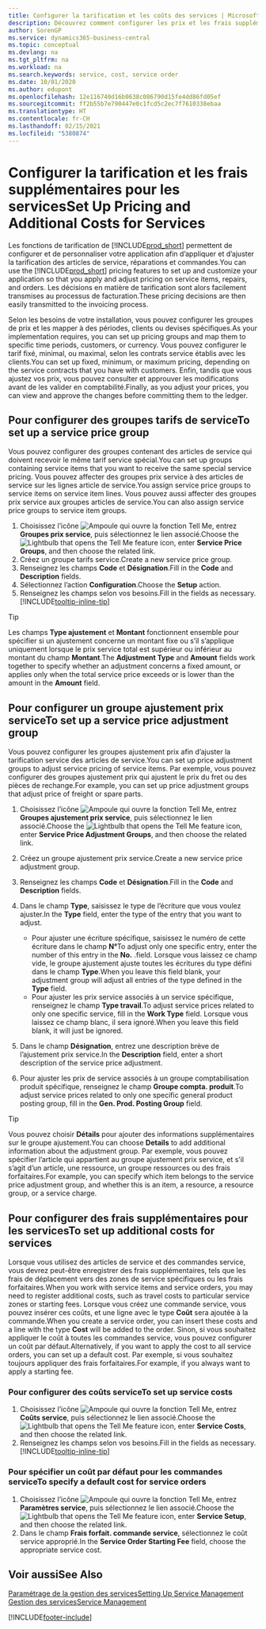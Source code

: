 ```yaml
---
title: Configurer la tarification et les coûts des services | Microsoft Docs
description: Découvrez comment configurer les prix et les frais supplémentaires des services.
author: SorenGP
ms.service: dynamics365-business-central
ms.topic: conceptual
ms.devlang: na
ms.tgt_pltfrm: na
ms.workload: na
ms.search.keywords: service, cost, service order
ms.date: 10/01/2020
ms.author: edupont
ms.openlocfilehash: 12e116740d16b0638c086790d15fe4dd86fd05ef
ms.sourcegitcommit: ff2b55b7e790447e0c1fcd5c2ec7f7610338ebaa
ms.translationtype: HT
ms.contentlocale: fr-CH
ms.lasthandoff: 02/15/2021
ms.locfileid: "5380874"
---
```

# <a name="set-up-pricing-and-additional-costs-for-services"></a><span data-ttu-id="66dd2-103">Configurer la tarification et les frais supplémentaires pour les services</span><span class="sxs-lookup"><span data-stu-id="66dd2-103">Set Up Pricing and Additional Costs for Services</span></span>
<span data-ttu-id="66dd2-104">Les fonctions de tarification de [!INCLUDE[prod_short](includes/prod_short.md)] permettent de configurer et de personnaliser votre application afin d’appliquer et d’ajuster la tarification des articles de service, réparations et commandes.</span><span class="sxs-lookup"><span data-stu-id="66dd2-104">You can use the [!INCLUDE[prod_short](includes/prod_short.md)] pricing features to set up and customize your application so that you apply and adjust pricing on service items, repairs, and orders.</span></span> <span data-ttu-id="66dd2-105">Les décisions en matière de tarification sont alors facilement transmises au processus de facturation.</span><span class="sxs-lookup"><span data-stu-id="66dd2-105">These pricing decisions are then easily transmitted to the invoicing process.</span></span>  
  
<span data-ttu-id="66dd2-106">Selon les besoins de votre installation, vous pouvez configurer les groupes de prix et les mapper à des périodes, clients ou devises spécifiques.</span><span class="sxs-lookup"><span data-stu-id="66dd2-106">As your implementation requires, you can set up pricing groups and map them to specific time periods, customers, or currency.</span></span> <span data-ttu-id="66dd2-107">Vous pouvez configurer le tarif fixé, minimal, ou maximal, selon les contrats service établis avec les clients.</span><span class="sxs-lookup"><span data-stu-id="66dd2-107">You can set up fixed, minimum, or maximum pricing, depending on the service contracts that you have with customers.</span></span> <span data-ttu-id="66dd2-108">Enfin, tandis que vous ajustez vos prix, vous pouvez consulter et approuver les modifications avant de les valider en comptabilité.</span><span class="sxs-lookup"><span data-stu-id="66dd2-108">Finally, as you adjust your prices, you can view and approve the changes before committing them to the ledger.</span></span>  

## <a name="to-set-up-a-service-price-group"></a><span data-ttu-id="66dd2-109">Pour configurer des groupes tarifs de service</span><span class="sxs-lookup"><span data-stu-id="66dd2-109">To set up a service price group</span></span>
<span data-ttu-id="66dd2-110">Vous pouvez configurer des groupes contenant des articles de service qui doivent recevoir le même tarif service spécial.</span><span class="sxs-lookup"><span data-stu-id="66dd2-110">You can set up groups containing service items that you want to receive the same special service pricing.</span></span> <span data-ttu-id="66dd2-111">Vous pouvez affecter des groupes prix service à des articles de service sur les lignes article de service.</span><span class="sxs-lookup"><span data-stu-id="66dd2-111">You assign service price groups to service items on service item lines.</span></span> <span data-ttu-id="66dd2-112">Vous pouvez aussi affecter des groupes prix service aux groupes articles de service.</span><span class="sxs-lookup"><span data-stu-id="66dd2-112">You can also assign service price groups to service item groups.</span></span>  

1. <span data-ttu-id="66dd2-113">Choisissez l’icône ![Ampoule qui ouvre la fonction Tell Me](media/ui-search/search_small.png "Dites-moi ce que vous voulez faire"), entrez **Groupes prix service**, puis sélectionnez le lien associé.</span><span class="sxs-lookup"><span data-stu-id="66dd2-113">Choose the ![Lightbulb that opens the Tell Me feature](media/ui-search/search_small.png "Tell me what you want to do") icon, enter **Service Price Groups**, and then choose the related link.</span></span>  
2. <span data-ttu-id="66dd2-114">Créez un groupe tarifs service.</span><span class="sxs-lookup"><span data-stu-id="66dd2-114">Create a new service price group.</span></span>  
3. <span data-ttu-id="66dd2-115">Renseignez les champs **Code** et **Désignation**.</span><span class="sxs-lookup"><span data-stu-id="66dd2-115">Fill in the **Code** and **Description** fields.</span></span>  
4. <span data-ttu-id="66dd2-116">Sélectionnez l’action **Configuration**.</span><span class="sxs-lookup"><span data-stu-id="66dd2-116">Choose the **Setup** action.</span></span>  
2. <span data-ttu-id="66dd2-117">Renseignez les champs selon vos besoins.</span><span class="sxs-lookup"><span data-stu-id="66dd2-117">Fill in the fields as necessary.</span></span> [!INCLUDE[tooltip-inline-tip](includes/tooltip-inline-tip_md.md)]  

 > [!Tip]
 > <span data-ttu-id="66dd2-118">Les champs **Type ajustement** et **Montant** fonctionnent ensemble pour spécifier si un ajustement concerne un montant fixe ou s’il s’applique uniquement lorsque le prix service total est supérieur ou inférieur au montant du champ **Montant**.</span><span class="sxs-lookup"><span data-stu-id="66dd2-118">The **Adjustment Type** and **Amount** fields work together to specify whether an adjustment concerns a fixed amount, or applies only when the total service price exceeds or is lower than the amount in the **Amount** field.</span></span>  

## <a name="to-set-up-a-service-price-adjustment-group"></a><span data-ttu-id="66dd2-119">Pour configurer un groupe ajustement prix service</span><span class="sxs-lookup"><span data-stu-id="66dd2-119">To set up a service price adjustment group</span></span>  
<span data-ttu-id="66dd2-120">Vous pouvez configurer les groupes ajustement prix afin d’ajuster la tarification service des articles de service.</span><span class="sxs-lookup"><span data-stu-id="66dd2-120">You can set up price adjustment groups to adjust service pricing of service items.</span></span> <span data-ttu-id="66dd2-121">Par exemple, vous pouvez configurer des groupes ajustement prix qui ajustent le prix du fret ou des pièces de rechange.</span><span class="sxs-lookup"><span data-stu-id="66dd2-121">For example, you can set up price adjustment groups that adjust price of freight or spare parts.</span></span>  
  
1. <span data-ttu-id="66dd2-122">Choisissez l’icône ![Ampoule qui ouvre la fonction Tell Me](media/ui-search/search_small.png "Dites-moi ce que vous voulez faire"), entrez **Groupes ajustement prix service**, puis sélectionnez le lien associé.</span><span class="sxs-lookup"><span data-stu-id="66dd2-122">Choose the ![Lightbulb that opens the Tell Me feature](media/ui-search/search_small.png "Tell me what you want to do") icon, enter **Service Price Adjustment Groups**, and then choose the related link.</span></span>  
2. <span data-ttu-id="66dd2-123">Créez un groupe ajustement prix service.</span><span class="sxs-lookup"><span data-stu-id="66dd2-123">Create a new service price adjustment group.</span></span>  
3. <span data-ttu-id="66dd2-124">Renseignez les champs **Code** et **Désignation**.</span><span class="sxs-lookup"><span data-stu-id="66dd2-124">Fill in the **Code** and **Description** fields.</span></span>  
4. <span data-ttu-id="66dd2-125">Dans le champ **Type**, saisissez le type de l’écriture que vous voulez ajuster.</span><span class="sxs-lookup"><span data-stu-id="66dd2-125">In the **Type** field, enter the type of the entry that you want to adjust.</span></span>  
  
    * <span data-ttu-id="66dd2-126">Pour ajuster une écriture spécifique, saisissez le numéro de cette écriture dans le champ **N°**</span><span class="sxs-lookup"><span data-stu-id="66dd2-126">To adjust only one specific entry, enter the number of this entry in the **No.**</span></span> <span data-ttu-id="66dd2-127">.</span><span class="sxs-lookup"><span data-stu-id="66dd2-127">field.</span></span> <span data-ttu-id="66dd2-128">Lorsque vous laissez ce champ vide, le groupe ajustement ajuste toutes les écritures du type défini dans le champ **Type**.</span><span class="sxs-lookup"><span data-stu-id="66dd2-128">When you leave this field blank, your adjustment group will adjust all entries of the type defined in the **Type** field.</span></span>  
    * <span data-ttu-id="66dd2-129">Pour ajuster les prix service associés à un service spécifique, renseignez le champ **Type travail**.</span><span class="sxs-lookup"><span data-stu-id="66dd2-129">To adjust service prices related to only one specific service, fill in the **Work Type** field.</span></span> <span data-ttu-id="66dd2-130">Lorsque vous laissez ce champ blanc, il sera ignoré.</span><span class="sxs-lookup"><span data-stu-id="66dd2-130">When you leave this field blank, it will just be ignored.</span></span>  
  
5. <span data-ttu-id="66dd2-131">Dans le champ **Désignation**, entrez une description brève de l’ajustement prix service.</span><span class="sxs-lookup"><span data-stu-id="66dd2-131">In the **Description** field, enter a short description of the service price adjustment.</span></span>  
6. <span data-ttu-id="66dd2-132">Pour ajuster les prix de service associés à un groupe comptabilisation produit spécifique, renseignez le champ **Groupe compta. produit**.</span><span class="sxs-lookup"><span data-stu-id="66dd2-132">To adjust service prices related to only one specific general product posting group, fill in the **Gen. Prod. Posting Group** field.</span></span>

> [!Tip]
> <span data-ttu-id="66dd2-133">Vous pouvez choisir **Détails** pour ajouter des informations supplémentaires sur le groupe ajustement.</span><span class="sxs-lookup"><span data-stu-id="66dd2-133">You can choose **Details** to add additional information about the adjustment group.</span></span> <span data-ttu-id="66dd2-134">Par exemple, vous pouvez spécifier l’article qui appartient au groupe ajustement prix service, et s’il s’agit d’un article, une ressource, un groupe ressources ou des frais forfaitaires.</span><span class="sxs-lookup"><span data-stu-id="66dd2-134">For example, you can specify which item belongs to the service price adjustment group, and whether this is an item, a resource, a resource group, or a service charge.</span></span>  

## <a name="to-set-up-additional-costs-for-services"></a><span data-ttu-id="66dd2-135">Pour configurer des frais supplémentaires pour les services</span><span class="sxs-lookup"><span data-stu-id="66dd2-135">To set up additional costs for services</span></span>
<span data-ttu-id="66dd2-136">Lorsque vous utilisez des articles de service et des commandes service, vous devrez peut-être enregistrer des frais supplémentaires, tels que les frais de déplacement vers des zones de service spécifiques ou les frais forfaitaires.</span><span class="sxs-lookup"><span data-stu-id="66dd2-136">When you work with service items and service orders, you may need to register additional costs, such as travel costs to particular service zones or starting fees.</span></span> <span data-ttu-id="66dd2-137">Lorsque vous créez une commande service, vous pouvez insérer ces coûts, et une ligne avec le type **Coût** sera ajoutée à la commande.</span><span class="sxs-lookup"><span data-stu-id="66dd2-137">When you create a service order, you can insert these costs and a line with the type **Cost** will be added to the order.</span></span> <span data-ttu-id="66dd2-138">Sinon, si vous souhaitez appliquer le coût à toutes les commandes service, vous pouvez configurer un coût par défaut.</span><span class="sxs-lookup"><span data-stu-id="66dd2-138">Alternatively, if you want to apply the cost to all service orders, you can set up a default cost.</span></span> <span data-ttu-id="66dd2-139">Par exemple, si vous souhaitez toujours appliquer des frais forfaitaires.</span><span class="sxs-lookup"><span data-stu-id="66dd2-139">For example, if you always want to apply a starting fee.</span></span>
  
### <a name="to-set-up-service-costs"></a><span data-ttu-id="66dd2-140">Pour configurer des coûts service</span><span class="sxs-lookup"><span data-stu-id="66dd2-140">To set up service costs</span></span>
1. <span data-ttu-id="66dd2-141">Choisissez l’icône ![Ampoule qui ouvre la fonction Tell Me](media/ui-search/search_small.png "Dites-moi ce que vous voulez faire"), entrez **Coûts service**, puis sélectionnez le lien associé.</span><span class="sxs-lookup"><span data-stu-id="66dd2-141">Choose the ![Lightbulb that opens the Tell Me feature](media/ui-search/search_small.png "Tell me what you want to do") icon, enter **Service Costs**, and then choose the related link.</span></span> 
2. <span data-ttu-id="66dd2-142">Renseignez les champs selon vos besoins.</span><span class="sxs-lookup"><span data-stu-id="66dd2-142">Fill in the fields as necessary.</span></span> [!INCLUDE[tooltip-inline-tip](includes/tooltip-inline-tip_md.md)]  

### <a name="to-specify-a-default-cost-for-service-orders"></a><span data-ttu-id="66dd2-143">Pour spécifier un coût par défaut pour les commandes service</span><span class="sxs-lookup"><span data-stu-id="66dd2-143">To specify a default cost for service orders</span></span>
1. <span data-ttu-id="66dd2-144">Choisissez l’icône ![Ampoule qui ouvre la fonction Tell Me](media/ui-search/search_small.png "Dites-moi ce que vous voulez faire"), entrez **Paramètres service**, puis sélectionnez le lien associé.</span><span class="sxs-lookup"><span data-stu-id="66dd2-144">Choose the ![Lightbulb that opens the Tell Me feature](media/ui-search/search_small.png "Tell me what you want to do") icon, enter **Service Setup**, and then choose the related link.</span></span> 
2. <span data-ttu-id="66dd2-145">Dans le champ **Frais forfait. commande service**, sélectionnez le coût service approprié.</span><span class="sxs-lookup"><span data-stu-id="66dd2-145">In the **Service Order Starting Fee** field, choose the appropriate service cost.</span></span>

## <a name="see-also"></a><span data-ttu-id="66dd2-146">Voir aussi</span><span class="sxs-lookup"><span data-stu-id="66dd2-146">See Also</span></span>
[<span data-ttu-id="66dd2-147">Paramétrage de la gestion des services</span><span class="sxs-lookup"><span data-stu-id="66dd2-147">Setting Up Service Management</span></span>](service-setup-service.md)  
[<span data-ttu-id="66dd2-148">Gestion des services</span><span class="sxs-lookup"><span data-stu-id="66dd2-148">Service Management</span></span>](service-service.md)  


[!INCLUDE[footer-include](includes/footer-banner.md)]